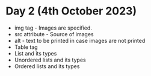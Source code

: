 # Day 2 (4th October 2023)

<ul>
<li>img tag - Images are specified. </li>
<li>src attribute - Source of images</li>
<li>alt - text to be printed in case images are not printed</li>
<li>Table tag</li>
<li>List and its types</li>
<li>Unordered lists and its types</li>
<li>Ordered lists and its types</li>



</ul>